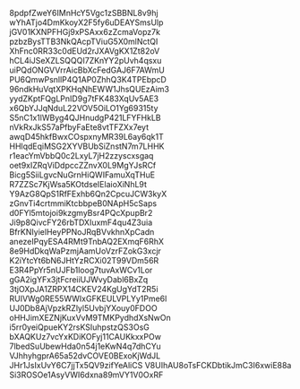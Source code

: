 8pdpfZweY6IMnHcY5Vgc1zSBBNL8v9hj
wYhATjo4DmKkoyX2F5fy6uDEAYSmsUlp
jGV01KXNPFHGj9xPSAxx6zZcmaVopz7k
pzbzBysTTB3NkQAcpTViuG5X0mlNctQI
XhFnc0RR33c0dEUd2rJXAVgKX1Zt82oV
hCL4iJSeXZLSQQQI7ZKnYY2pUvh4qsxu
uiPQdONGVVrrAicBbXcFedGAJ6F7AWmU
PU6QmwPsnllP4Q1AP0ZhhQ3K4TPEbpcD
96ndkHuVqtXPKHqNhEWW1JhsQUEzAim3
yydZKptFQgLPnID9g7tFK483XqUv5AE3
x6QbYJJqNduL22VOV5OiLO1Yg69315ty
S5nC1x1lWByg4QJHnudgP421LFYFHkLB
nVkRxJkS57aPfbyFaEte8vtTFZXx7eyt
awqD45hkfBwxCOspxnyMR39L6ay6qk1T
HHlqdEqiMSG2XYVBUbSiZnstN7m7LHHK
r1eacYmVbbQ0c2LxyL7jH2zzyscxsgaq
oet9xIZRqViDdpccZZnvX0L9MgYJsRCf
Bicg5SiiLgvcNuGrnHiQWIFamuXqTHuE
R7ZZSc7KjWsa5KOtdseIElaioXiNhL9t
Y9AzG8QpS1RfFExhb6Qn2CpcuJCW3kyX
zGnvTi4crtmmiKtcbbpeB0NApH5cSaps
d0FYl5mtojoi9kzgmyBsr4PQcXpupBr2
Ji9p8QivcFY26rbTDXIuxmF4qu4Z3uia
BfrKNIyielHeyPPNoJRqBVvkhnXpCadn
anezeIPqyESA4RMt9TnbAQ2EXmqF6RhX
8e9HdDkqWaPzmjAamUoVzrFZokG3xcjr
K2iYtcYt6bN6JHtYzRCXi02T99VDm56R
E3R4PpYr5nUJFb1loog7tuvAxWCv1Lor
gGA2igYFx3jtFcreiiUJWvyDabl6BxZq
3tjOXpJA1ZRPX14CKEV24KgUgYdT2R5i
RUIVWg0RE55WWIxGFKEULVPLYy1Pme6l
UJ0Db8AjVpzkRZlyl5UvbjYXouy0FDOO
oHHJimXEZNjKuxVvM9TMKPydhdXsNwOn
i5rr0yeiQpueKY2rsKSIuhpstzQS3OsG
bXAQKUz7vcYxKDiKOFyj11CAUKkxxPOw
7lbedSuUbewHda0n54j1eKwN4q7dhCYu
VJhhyhgprA65a52dvCOVE0BExoKjWdJL
JHr1JsIxUvY6C7jjTx5QV9zifYeAliCS
V8UIhAU8oTsFCKDbtikJmC3I6xwiE88a
Si3ROSOe1AsyVWI6dxna89mVY1V0OxRF
